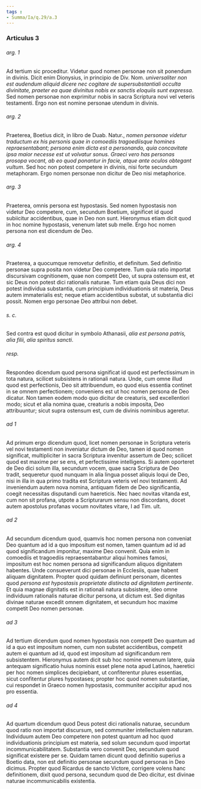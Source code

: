 ```yaml
---
tags : 
- Summa/Ia/q.29/a.3
---
```


### Articulus 3

###### arg. 1
Ad tertium sic proceditur. Videtur quod nomen personae non sit ponendum in divinis. Dicit enim Dionysius, in principio de Div. Nom. *universaliter non est audendum aliquid dicere nec cogitare de supersubstantiali occulta divinitate, praeter ea quae divinitus nobis ex sanctis eloquiis sunt expressa*. Sed nomen personae non exprimitur nobis in sacra Scriptura novi vel veteris testamenti. Ergo non est nomine personae utendum in divinis.

###### arg. 2
Praeterea, Boetius dicit, in libro de Duab. Natur., *nomen personae videtur traductum ex his personis quae in comoediis tragoediisque homines repraesentabant; persona enim dicta est a personando, quia concavitate ipsa maior necesse est ut volvatur sonus. Graeci vero has personas prosopa vocant, ab eo quod ponantur in facie, atque ante oculos obtegant vultum*. Sed hoc non potest competere in divinis, nisi forte secundum metaphoram. Ergo nomen personae non dicitur de Deo nisi metaphorice.

###### arg. 3
Praeterea, omnis persona est hypostasis. Sed nomen hypostasis non videtur Deo competere, cum, secundum Boetium, significet id quod subiicitur accidentibus, quae in Deo non sunt. Hieronymus etiam dicit quod in hoc nomine hypostasis, venenum latet sub melle. Ergo hoc nomen persona non est dicendum de Deo.

###### arg. 4
Praeterea, a quocumque removetur definitio, et definitum. Sed definitio personae supra posita non videtur Deo competere. Tum quia ratio importat discursivam cognitionem, quae non competit Deo, ut supra ostensum est, et sic Deus non potest dici rationalis naturae. Tum etiam quia Deus dici non potest individua substantia, cum principium individuationis sit materia, Deus autem immaterialis est; neque etiam accidentibus substat, ut substantia dici possit. Nomen ergo personae Deo attribui non debet.

###### s. c.
Sed contra est quod dicitur in symbolo Athanasii, *alia est persona patris, alia filii, alia spiritus sancti*.

###### resp.
Respondeo dicendum quod persona significat id quod est perfectissimum in tota natura, scilicet subsistens in rationali natura. Unde, cum omne illud quod est perfectionis, Deo sit attribuendum, eo quod eius essentia continet in se omnem perfectionem; conveniens est ut hoc nomen persona de Deo dicatur. Non tamen eodem modo quo dicitur de creaturis, sed excellentiori modo; sicut et alia nomina quae, creaturis a nobis imposita, Deo attribuuntur; sicut supra ostensum est, cum de divinis nominibus ageretur.

###### ad 1
Ad primum ergo dicendum quod, licet nomen personae in Scriptura veteris vel novi testamenti non inveniatur dictum de Deo, tamen id quod nomen significat, multipliciter in sacra Scriptura invenitur assertum de Deo; scilicet quod est maxime per se ens, et perfectissime intelligens. Si autem oporteret de Deo dici solum illa, secundum vocem, quae sacra Scriptura de Deo tradit, sequeretur quod nunquam in alia lingua posset aliquis loqui de Deo, nisi in illa in qua primo tradita est Scriptura veteris vel novi testamenti. Ad inveniendum autem nova nomina, antiquam fidem de Deo significantia, coegit necessitas disputandi cum haereticis. Nec haec novitas vitanda est, cum non sit profana, utpote a Scripturarum sensu non discordans, docet autem apostolus profanas vocum novitates vitare, I ad Tim. ult.

###### ad 2
Ad secundum dicendum quod, quamvis hoc nomen persona non conveniat Deo quantum ad id a quo impositum est nomen, tamen quantum ad id ad quod significandum imponitur, maxime Deo convenit. Quia enim in comoediis et tragoediis repraesentabantur aliqui homines famosi, impositum est hoc nomen persona ad significandum aliquos dignitatem habentes. Unde consueverunt dici personae in Ecclesiis, quae habent aliquam dignitatem. Propter quod quidam definiunt personam, dicentes quod *persona est hypostasis proprietate distincta ad dignitatem pertinente*. Et quia magnae dignitatis est in rationali natura subsistere, ideo omne individuum rationalis naturae dicitur persona, ut dictum est. Sed dignitas divinae naturae excedit omnem dignitatem, et secundum hoc maxime competit Deo nomen personae.

###### ad 3
Ad tertium dicendum quod nomen hypostasis non competit Deo quantum ad id a quo est impositum nomen, cum non substet accidentibus, competit autem ei quantum ad id, quod est impositum ad significandum rem subsistentem. Hieronymus autem dicit sub hoc nomine venenum latere, quia antequam significatio huius nominis esset plene nota apud Latinos, haeretici per hoc nomen simplices decipiebant, ut confiterentur plures essentias, sicut confitentur plures hypostases; propter hoc quod nomen substantiae, cui respondet in Graeco nomen hypostasis, communiter accipitur apud nos pro essentia.

###### ad 4
Ad quartum dicendum quod Deus potest dici rationalis naturae, secundum quod ratio non importat discursum, sed communiter intellectualem naturam. Individuum autem Deo competere non potest quantum ad hoc quod individuationis principium est materia, sed solum secundum quod importat incommunicabilitatem. Substantia vero convenit Deo, secundum quod significat existere per se. Quidam tamen dicunt quod definitio superius a Boetio data, non est definitio personae secundum quod personas in Deo dicimus. Propter quod Ricardus de sancto Victore, corrigere volens hanc definitionem, dixit quod persona, secundum quod de Deo dicitur, est divinae naturae incommunicabilis existentia.

